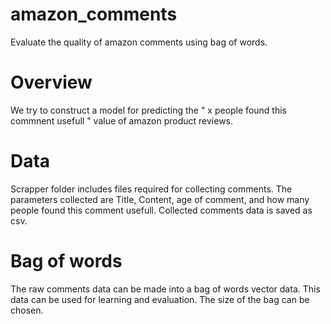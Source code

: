 # amazon_comments
Evaluate the quality of amazon comments using bag of words.

<h1>Overview</h1>
We try to construct a model for predicting the " x people found this commnent usefull " value of amazon product reviews.

<h1>Data</h1>
Scrapper folder includes files required for collecting comments. 
The parameters collected are Title, Content, age of comment, and how many people found this comment usefull.
Collected comments data is saved as csv.

<h1>Bag of words</h1>
The raw comments data can be made into a bag of words vector data. This data can be used for learning and evaluation.
The size of the bag can be chosen.

